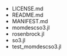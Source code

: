 - LICENSE.md
- README.md
- MANIFEST.md
- momdescso3.jl
- rosenbrock.jl
- so3.jl
- test_momdescso3.jl
